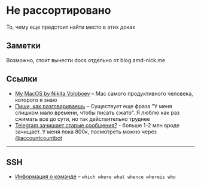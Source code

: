 # Не рассортировано

То, чему еще предстоит найти место в этих доках

## Заметки

Возможно, стоит вынести docs отдельно от blog.amd-nick.me

## Ссылки

- [My MacOS by Nikita Voloboev](https://github.com/nikitavoloboev/my-mac-os) – Mac самого продуктивного человека, которого я знаю
- [Пиши, как разговариваешь](http://www.paulgraham.com/talk.html) – Существует еще фраза "У меня слишком мало времени, чтобы писать сжато". Я люблю как раз сжимать все до сути, но так действительно труднее
- [Telegram зачищает старые сообщения?](https://t.me/LyBlog/617) - больше 1-2 млн вроде зачищает. У меня пока 800к, посмотреть можно через [@accountcountbot](t.me/accountcountbot)

---

## SSH

- [Информация о команде](https://effective-shell.com/part-2-core-skills/understanding-commands) – `which where what whence whereis who`
